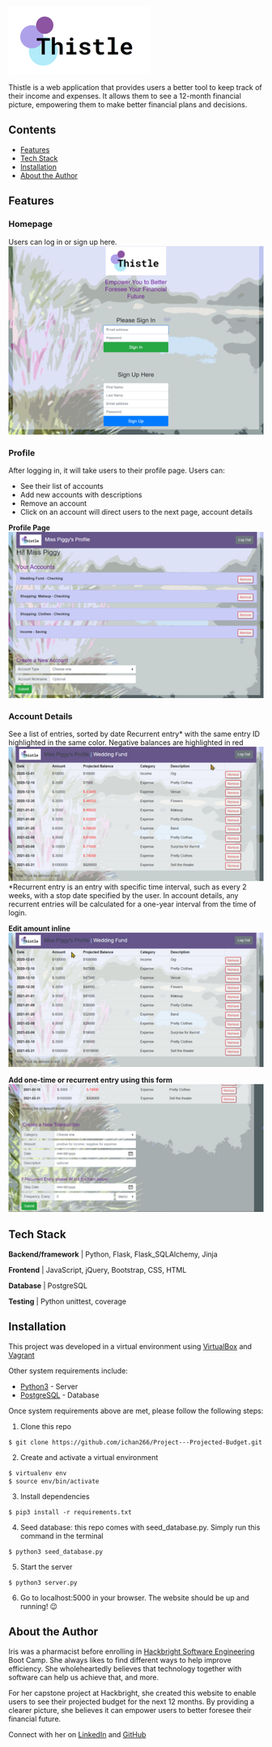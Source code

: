 ![alt text][logo]

[logo]: static/ThistleLogo.png

Thistle is a web application that provides users a better tool to keep track of their income and expenses. It allows them to see a 12-month financial picture, empowering them to make better financial plans and decisions.

## Contents

* [Features](#features)
* [Tech Stack](#tech-stack)
* [Installation](#installation)
* [About the Author](#about-author)

## <a name="features"></a>Features

### Homepage
Users can log in or sign up here.
![Thistle Homepage](/static/homepage.png)

### Profile
After logging in, it will take users to their profile page. Users can:

* See their list of accounts
* Add new accounts with descriptions
* Remove an account
* Click on an account will direct users to the next page, account details

**Profile Page**
![Profile Page](/static/profile_page.png)

### Account Details

See a list of entries, sorted by date
Recurrent entry* with the same entry ID highlighted in the same color. Negative balances are highlighted in red
![Highlight recurrent entry](/static/recurrent_entry_highlight.gif)
*Recurrent entry is an entry with specific time interval, such as every 2 weeks, with a stop date specified by the user. In account details, any recurrent entries will be calculated for a one-year interval from the time of login.

**Edit amount inline**
![Edit amount](/static/edit_amount.gif)

**Add one-time or recurrent entry using this form**
![Create new entry](/static/create_new_transaction.png)

## <a name="tech-stack"></a>Tech Stack

**Backend/framework** | Python, Flask, Flask_SQLAlchemy, Jinja

**Frontend** | JavaScript, jQuery, Bootstrap, CSS, HTML

**Database** | PostgreSQL

**Testing** | Python unittest, coverage

## <a name="installation"></a>Installation

This project was developed in a virtual environment using [VirtualBox](https://www.virtualbox.org/wiki/Downloads) and [Vagrant](https://www.vagrantup.com/downloads.html)

Other system requirements include:

* [Python3](https://www.python.org/downloads/) - Server
* [PostgreSQL](https://www.postgresql.org/download/) - Database

Once system requirements above are met, please follow the following steps:

1. Clone this repo
```
$ git clone https://github.com/ichan266/Project---Projected-Budget.git
```

2. Create and activate a virtual environment
```
$ virtualenv env
$ source env/bin/activate
```

3. Install dependencies
```
$ pip3 install -r requirements.txt
```

4. Seed database: this repo comes with seed_database.py. Simply run this command in the terminal
```
$ python3 seed_database.py
```

5. Start the server
```
$ python3 server.py
```

6. Go to localhost:5000 in your browser. The website should be up and running! :wink:

## <a name="about-author"></a>About the Author

Iris was a pharmacist before enrolling in [Hackbright Software Engineering](https://hackbrightacademy.com/) Boot Camp. She always likes to find different ways to help improve efficiency. She wholeheartedly believes that technology together with software can help us achieve that, and more.

For her capstone project at Hackbright, she created this website to enable users to see their projected budget for the next 12 months. By providing a clearer picture, she believes it can empower users to better foresee their financial future.

Connect with her on [LinkedIn](https://www.linkedin.com/in/iris-kuhn/) and [GitHub](https://github.com/ichan266/)